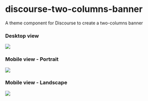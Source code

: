 # discourse-two-columns-banner
A theme component for Discourse to create a two-columns banner

### Desktop view
<img src="https://meta-s3-cdn.freetls.fastly.net/original/3X/8/2/82523f32d037c249383e72d260fb59482986e157.png">

### Mobile view - Portrait
<img src="https://meta-s3-cdn.freetls.fastly.net/original/3X/1/e/1ecd5a4a3588e86f4dafb25380c88c93020e52e7.gif">

### Mobile view - Landscape
<img src="https://meta-s3-cdn.freetls.fastly.net/original/3X/0/4/04669d58b8687125805ef350bf9624d7e63e706b.gif">
